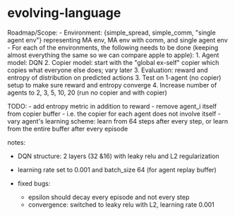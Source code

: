 # evolving-language

Roadmap/Scope:
    - Environment: {simple_spread, simple_comm, "single agent env"} representing MA env, MA env with comm, and single agent env
    - For each of the environments, the following needs to be done (keeping almost everything the same so we can compare apple to apple):
        1. Agent model: DQN
        2. Copier model: start with the "global ex-self" copier which copies what everyone else does; vary later
        3. Evaluation: reward and entropy of distribution on predicted actions
        3. Test on 1-agent (no copier) setup to make sure reward and entropy converge 
        4. Increase number of agents to 2, 3, 5, 10, 20 (run no copier and with copier)


TODO:
    - add entropy metric in addition to reward
    - remove agent_i itself from copier buffer - i.e. the copier for each agent does not involve itself
    - vary agent's learning scheme: learn from 64 steps after every step, or learn from the entire buffer after every episode

notes:

- DQN structure: 2 layers (32 &16) with leaky relu and L2 regularization
- learning rate set to 0.001 and batch_size 64 (for agent replay buffer)


- fixed bugs:
    - epsilon should decay every episode and not every step
    - convergence: switched to leaky relu with L2, learning rate 0.001

